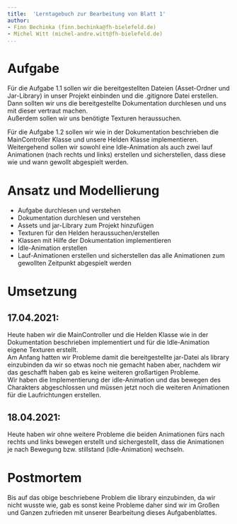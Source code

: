 ```yaml
---
title:  'Lerntagebuch zur Bearbeitung von Blatt 1'
author:
- Finn Bechinka (finn.bechinka@fh-bielefeld.de)
- Michel Witt (michel-andre.witt@fh-bielefeld.de)
...
```


<!--
Führen Sie zu jedem Aufgabenblatt und zum Projekt (Stationen 3-9) ein
Lerntagebuch in Ihrem Team. Kopieren Sie dazu diese Vorlage und füllen
Sie den Kopf entsprechend aus.

Im Lerntagebuch sollen Sie Ihr Vorgehen bei der Bearbeitung des jeweiligen
Aufgabenblattes vom ersten Schritt bis zur Abgabe der Lösung dokumentieren,
d.h. wie sind Sie die gestellte Aufgabe angegangen (und warum), was war
Ihr Plan und auf welche Probleme sind Sie bei der Umsetzung gestoßen und
wie haben Sie diese Probleme gelöst. Beachten Sie die vorgegebene Struktur.
Für jede Abgabe sollte ungefähr eine DIN-A4-Seite Text erstellt werden,
d.h. ca. 400 Wörter umfassen. Wer das Lerntagebuch nur ungenügend führt
oder es gar nicht mit abgibt, bekommt für die betreffende Abgabe 0 Punkte.

Checken Sie das Lerntagebuch mit in Ihr Projekt/Git-Repo ein.

Schreiben Sie den Text mit [Markdown](https://pandoc.org/MANUAL.html#pandocs-markdown).

Geben Sie das Lerntagebuch stets mit ab. Achtung: Wenn Sie Abbildungen
einbetten (etwa UML-Diagramme), denken Sie daran, diese auch abzugeben!

Beachten Sie auch die Hinweise im [Orga "Bewertung der Aufgaben"](pm_orga.html#punkte)
sowie [Praktikumsblatt "Lerntagebuch"](pm_praktikum.html#lerntagebuch).
-->


# Aufgabe

<!--
Bitte hier die zu lösende Aufgabe kurz in eigenen Worten beschreiben.
-->

Für die Aufgabe 1.1 sollen wir die bereitgestellten Dateien (Asset-Ordner und Jar-Library) in unser Projekt einbinden und die .gitignore Datei erstellen.  
Dann sollten wir uns die bereitgestellte Dokumentation durchlesen und uns mit dieser vertraut machen.  
Außerdem sollen wir uns benötigte Texturen heraussuchen.

Für die Aufgabe 1.2 sollen wir wie in der Dokumentation beschrieben die MainController Klasse und unsere Helden Klasse implementieren.  
Weitergehend sollen wir sowohl eine Idle-Animation als auch zwei lauf Animationen (nach rechts und links) erstellen und sicherstellen, dass diese wie und wann gewollt abgespielt werden.


# Ansatz und Modellierung

<!--
Bitte hier den Lösungsansatz kurz beschreiben:
-   Wie sollte die Aufgabe gelöst werden?
-   Welche Techniken wollten Sie einsetzen?
-   Wie sah Ihre Modellierung aus (UML-Diagramm)?
-   Worauf müssen Sie konkret achten?
-->

* Aufgabe durchlesen und verstehen
* Dokumentation durchlesen und verstehen
* Assets und jar-Library zum Projekt hinzufügen
* Texturen für den Helden heraussuchen/erstellen
* Klassen mit Hilfe der Dokumentation implementieren
* Idle-Animation erstellen
* Lauf-Animationen erstellen und sicherstellen das alle Animationen zum gewollten Zeitpunkt abgespielt werden


# Umsetzung

<!--
Bitte hier die Umsetzung der Lösung kurz beschreiben:
-   Was haben Sie gemacht,
-   an welchem Datum haben sie es gemacht,
-   wie lange hat es gedauert,
-   was war das Ergebnis?
-->

## 17.04.2021:
Heute haben wir die MainController und die Helden Klasse wie in der Dokumentation beschrieben implementiert und für die Idle-Animation eigene Texturen erstellt.  
Am Anfang hatten wir Probleme damit die bereitgestellte jar-Datei als library einzubinden da wir so etwas noch nie gemacht haben aber, nachdem wir das geschafft haben gab es keine weiteren großartigen Probleme.  
Wir haben die Implementierung der idle-Animation und das bewegen des Charakters abgeschlossen und müssen jetzt noch die weiteren Animationen für die Laufrichtungen erstellen.

## 18.04.2021:
Heute haben wir ohne weitere Probleme die beiden Animationen fürs nach rechts und links bewegen erstellt und sichergestellt, dass die Animationen je nach Bewegung bzw. stillstand (idle-Animation) wechseln.


# Postmortem

<!--
Bitte blicken Sie auf die Aufgabe, Ihren Lösungsansatz und die Umsetzung
kritisch zurück:
-   Was hat funktioniert, was nicht? Würden Sie noch einmal so vorgehen?
-   Welche Probleme sind bei der Umsetzung Ihres Lösungsansatzes aufgetreten?
-   Wie haben Sie die Probleme letztlich gelöst?
-->

Bis auf das obige beschriebene Problem die library einzubinden, da wir nicht wusste wie, gab es sonst keine Probleme daher sind wir im Großen und Ganzen zufrieden mit unserer Bearbeitung dieses Aufgabenblattes.